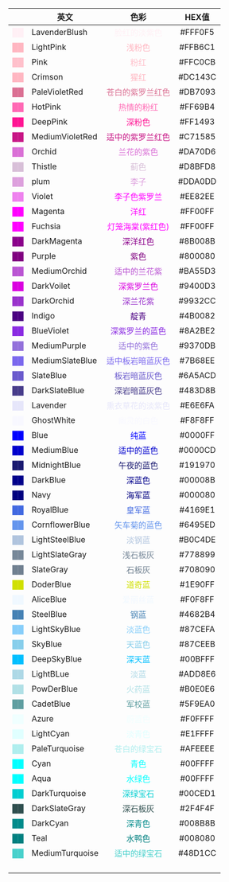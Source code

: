 
|                                         | 英文              |                      色彩                      |  HEX值   |
| --------------------------------------: | --------------- | :------------------------------------------: | :-----: |
|   <font color=LavenderBlush> ██ </font> | LavenderBlush   |   <font color=LavenderBlush> 脸红的淡紫色</font>   | #FFF0F5 |
|       <font color=LightPink> ██ </font> | LightPink       |       <font color=LightPink>浅粉色</font>       | #FFB6C1 |
|            <font color=Pink> ██ </font> | Pink            |          <font color=Pink>粉红</font>          | #FFC0CB |
|       <font color=LightPink> ██ </font> | Crimson         |       <font color=LightPink>猩红 </font>       | #DC143C |
|   <font color=PaleVioletRed> ██ </font> | PaleVioletRed   |  <font color=PaleVioletRed>苍白的紫罗兰红色</font>   | #DB7093 |
|         <font color=HotPink> ██ </font> | HotPink         |       <font color=HotPink>热情的粉红</font>       | #FF69B4 |
|        <font color=DeepPink> ██ </font> | DeepPink        |       <font color=DeepPink>深粉色 </font>       | #FF1493 |
| <font color=MediumVioletRed> ██ </font> | MediumVioletRed | <font color=MediumVioletRed>适中的紫罗兰红色</font>  | #C71585 |
|          <font color=Orchid> ██ </font> | Orchid          |       <font color=Orchid>兰花的紫色</font>        | #DA70D6 |
|         <font color=Thistle> ██ </font> | Thistle         |        <font color=Thistle>蓟色</font>         | #D8BFD8 |
|            <font color=plum> ██ </font> | plum            |         <font color=plum> 李子 </font>         | #DDA0DD |
|          <font color=Violet> ██ </font> | Violet          |      <font color=Magenta> 李子色紫罗兰</font>      | #EE82EE |
|         <font color=Magenta> ██ </font> | Magenta         |        <font color=Magenta>洋红</font>         | #FF00FF |
|         <font color=Fuchsia> ██ </font> | Fuchsia         |    <font color=Fuchsia>灯笼海棠(紫红色) </font>     | #FF00FF |
|     <font color=DarkMagenta> ██ </font> | DarkMagenta     |     <font color=DarkMagenta>深洋红色 </font>     | #8B008B |
|          <font color=Purple> ██ </font> | Purple          |        <font color=Purple>紫色 </font>         | #800080 |
|    <font color=MediumOrchid> ██ </font> | MediumOrchid    |   <font color=MediumOrchid>适中的兰花紫 </font>    | #BA55D3 |
|      <font color=DarkVoilet> ██ </font> | DarkVoilet      |    <font color=DarkVoilet> 深紫罗兰色 </font>     | #9400D3 |
|      <font color=DarkOrchid> ██ </font> | DarkOrchid      |     <font color=DarkOrchid>深兰花紫 </font>      | #9932CC |
|          <font color=Indigo> ██ </font> | Indigo          |        <font color=Indigo> 靛青 </font>        | #4B0082 |
|      <font color=BlueViolet> ██ </font> | BlueViolet      |   <font color=BlueViolet> 深紫罗兰的蓝色 </font>    | #8A2BE2 |
|    <font color=MediumPurple> ██ </font> | MediumPurple    |    <font color=MediumPurple>适中的紫色 </font>    | #9370DB |
| <font color=MediumSlateBlue> ██ </font> | MediumSlateBlue | <font color=MediumSlateBlue>适中板岩暗蓝灰色 </font> | #7B68EE |
|       <font color=SlateBlue> ██ </font> | SlateBlue       |    <font color=SlateBlue> 板岩暗蓝灰色 </font>     | #6A5ACD |
|   <font color=DarkSlateBlue> ██ </font> | DarkSlateBlue   |   <font color=DarkSlateBlue>深岩暗蓝灰色 </font>   | #483D8B |
|        <font color=Lavender> ██ </font> | Lavender        |    <font color=Lavender>熏衣草花的淡紫色 </font>     | #E6E6FA |
|      <font color=GhostWhite> ██ </font> | GhostWhite      |    <font color=GhostWhite> 幽灵的白色 </font>     | #F8F8FF |
|            <font color=Blue> ██ </font> | Blue            |         <font color=Blue>纯蓝 </font>          | #0000FF |
|      <font color=MediumBlue> ██ </font> | MediumBlue      |     <font color=MediumBlue>适中的蓝色</font>      | #0000CD |
|    <font color=MidnightBlue> ██ </font> | MidnightBlue    |    <font color=MidnightBlue>午夜的蓝色 </font>    | #191970 |
|        <font color=DarkBlue> ██ </font> | DarkBlue        |       <font color=DarkBlue> 深蓝色</font>       | #00008B |
|            <font color=Navy> ██ </font> | Navy            |        <font color=Navy> 海军蓝 </font>         | #000080 |
|       <font color=RoyalBlue> ██ </font> | RoyalBlue       |      <font color=RoyalBlue> 皇军蓝 </font>      | #4169E1 |
|  <font color=CornflowerBlue> ██ </font> | CornflowerBlue  |  <font color=CornflowerBlue> 矢车菊的蓝色 </font>  | #6495ED |
|  <font color=LightSteelBlue> ██ </font> | LightSteelBlue  |   <font color=LightSteelBlue> 淡钢蓝 </font>    | #B0C4DE |
|  <font color=LightSlateGray> ██ </font> | LightSlateGray  |   <font color=LightSlateGray> 浅石板灰 </font>   | #778899 |
|       <font color=SlateGray> ██ </font> | SlateGray       |      <font color=SlateGray> 石板灰</font>       | #708090 |
|       <font color=DoderBlue> ██ </font> | DoderBlue       |      <font color=DoderBlue>道奇蓝 </font>       | #1E90FF |
|       <font color=AliceBlue> ██ </font> | AliceBlue       |     <font color=AliceBlue> 爱丽丝蓝 </font>      | #F0F8FF |
|       <font color=SteelBlue> ██ </font> | SteelBlue       |      <font color=SteelBlue> 钢蓝 </font>       | #4682B4 |
|    <font color=LightSkyBlue> ██ </font> | LightSkyBlue    |     <font color=LightSkyBlue>淡蓝色 </font>     | #87CEFA |
|         <font color=SkyBlue> ██ </font> | SkyBlue         |       <font color=SkyBlue> 天蓝色</font>        | #87CEEB |
|     <font color=DeepSkyBlue> ██ </font> | DeepSkyBlue     |     <font color=DeepSkyBlue> 深天蓝 </font>     | #00BFFF |
|       <font color=LightBLue> ██ </font> | LightBLue       |      <font color=LightBLue> 淡蓝 </font>       | #ADD8E6 |
|      <font color=PowDerBlue> ██ </font> | PowDerBlue      |     <font color=PowDerBlue> 火药蓝 </font>      | #B0E0E6 |
|       <font color=CadetBlue> ██ </font> | CadetBlue       |      <font color=CadetBlue> 军校蓝 </font>      | #5F9EA0 |
|           <font color=Azure> ██ </font> | Azure           |        <font color=Azure> 蔚蓝色 </font>        | #F0FFFF |
|       <font color=LightCyan> ██ </font> | LightCyan       |      <font color=LightCyan>淡青色 </font>       | #E1FFFF |
|   <font color=PaleTurquoise> ██ </font> | PaleTurquoise   |  <font color=PaleTurquoise> 苍白的绿宝石 </font>   | #AFEEEE |
|            <font color=Cyan> ██ </font> | Cyan            |          <font color=Cyan>青色</font>          | #00FFFF |
|            <font color=Aqua> ██ </font> | Aqua            |        <font color=Aqua> 水绿色 </font>         | #00FFFF |
|   <font color=DarkTurquoise> ██ </font> | DarkTurquoise   |    <font color=DarkTurquoise>深绿宝石 </font>    | #00CED1 |
|   <font color=DarkSlateGray> ██ </font> | DarkSlateGray   |    <font color=DarkSlateGray>深石板灰 </font>    | #2F4F4F |
|        <font color=DarkCyan> ██ </font> | DarkCyan        |      <font color=DarkCyan> 深青色 </font>       | #008B8B |
|            <font color=Teal> ██ </font> | Teal            |        <font color=Teal> 水鸭色 </font>         | #008080 |
| <font color=MediumTurquoise> ██ </font> | MediumTurquoise |  <font color=MediumTurquoise>适中的绿宝石 </font>  | #48D1CC |
|                                         |                 |                                              |         |
|                                         |                 |                                              |         |
|                                         |                 |                                              |         |
|                                         |                 |                                              |         |


